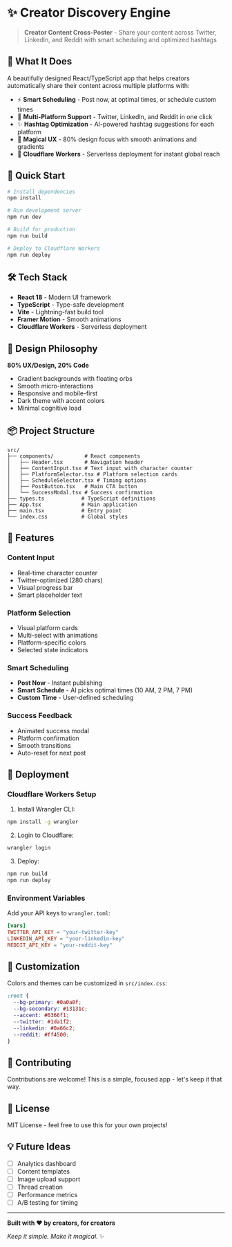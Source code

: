 # ✨ Creator Discovery Engine

> **Creator Content Cross-Poster** - Share your content across Twitter, LinkedIn, and Reddit with smart scheduling and optimized hashtags

## 🎯 What It Does

A beautifully designed React/TypeScript app that helps creators automatically share their content across multiple platforms with:

- ⚡ **Smart Scheduling** - Post now, at optimal times, or schedule custom times
- 🎯 **Multi-Platform Support** - Twitter, LinkedIn, and Reddit in one click
- ✨ **Hashtag Optimization** - AI-powered hashtag suggestions for each platform
- 🎨 **Magical UX** - 80% design focus with smooth animations and gradients
- 🚀 **Cloudflare Workers** - Serverless deployment for instant global reach

## 🚀 Quick Start

```bash
# Install dependencies
npm install

# Run development server
npm run dev

# Build for production
npm run build

# Deploy to Cloudflare Workers
npm run deploy
```

## 🛠️ Tech Stack

- **React 18** - Modern UI framework
- **TypeScript** - Type-safe development
- **Vite** - Lightning-fast build tool
- **Framer Motion** - Smooth animations
- **Cloudflare Workers** - Serverless deployment

## 🎨 Design Philosophy

**80% UX/Design, 20% Code**

- Gradient backgrounds with floating orbs
- Smooth micro-interactions
- Responsive and mobile-first
- Dark theme with accent colors
- Minimal cognitive load

## 📦 Project Structure

```
src/
├── components/          # React components
│   ├── Header.tsx       # Navigation header
│   ├── ContentInput.tsx # Text input with character counter
│   ├── PlatformSelector.tsx # Platform selection cards
│   ├── ScheduleSelector.tsx # Timing options
│   ├── PostButton.tsx   # Main CTA button
│   └── SuccessModal.tsx # Success confirmation
├── types.ts            # TypeScript definitions
├── App.tsx             # Main application
├── main.tsx            # Entry point
└── index.css           # Global styles
```

## 🎯 Features

### Content Input
- Real-time character counter
- Twitter-optimized (280 chars)
- Visual progress bar
- Smart placeholder text

### Platform Selection
- Visual platform cards
- Multi-select with animations
- Platform-specific colors
- Selected state indicators

### Smart Scheduling
- **Post Now** - Instant publishing
- **Smart Schedule** - AI picks optimal times (10 AM, 2 PM, 7 PM)
- **Custom Time** - User-defined scheduling

### Success Feedback
- Animated success modal
- Platform confirmation
- Smooth transitions
- Auto-reset for next post

## 🚀 Deployment

### Cloudflare Workers Setup

1. Install Wrangler CLI:
```bash
npm install -g wrangler
```

2. Login to Cloudflare:
```bash
wrangler login
```

3. Deploy:
```bash
npm run build
npm run deploy
```

### Environment Variables

Add your API keys to `wrangler.toml`:

```toml
[vars]
TWITTER_API_KEY = "your-twitter-key"
LINKEDIN_API_KEY = "your-linkedin-key"
REDDIT_API_KEY = "your-reddit-key"
```

## 🎨 Customization

Colors and themes can be customized in `src/index.css`:

```css
:root {
  --bg-primary: #0a0a0f;
  --bg-secondary: #13131c;
  --accent: #6366f1;
  --twitter: #1da1f2;
  --linkedin: #0a66c2;
  --reddit: #ff4500;
}
```

## 🤝 Contributing

Contributions are welcome! This is a simple, focused app - let's keep it that way.

## 📄 License

MIT License - feel free to use this for your own projects!

## 💡 Future Ideas

- [ ] Analytics dashboard
- [ ] Content templates
- [ ] Image upload support
- [ ] Thread creation
- [ ] Performance metrics
- [ ] A/B testing for timing

---

**Built with ❤️ by creators, for creators**

*Keep it simple. Make it magical.* ✨